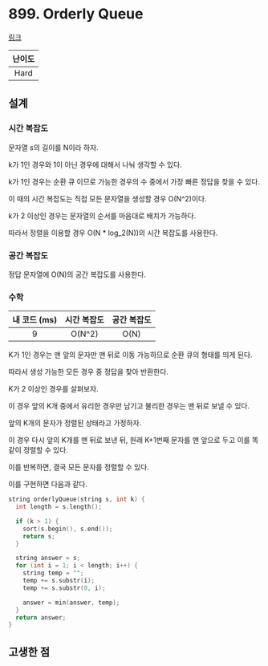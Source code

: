 # 899. Orderly Queue

[링크](https://leetcode.com/problems/orderly-queue/description/)

| 난이도 |
| :----: |
|  Hard  |

## 설계

### 시간 복잡도

문자열 s의 길이를 N이라 하자.

k가 1인 경우와 1이 아닌 경우에 대해서 나눠 생각할 수 있다.

k가 1인 경우는 순환 큐 이므로 가능한 경우의 수 중에서 가장 빠른 정답을 찾을 수 있다.

이 때의 시간 복잡도는 직접 모든 문자열을 생성할 경우 O(N^2)이다.

k가 2 이상인 경우는 문자열의 순서를 마음대로 배치가 가능하다.

따라서 정렬을 이용할 경우 O(N \* log_2(N))의 시간 복잡도를 사용한다.

### 공간 복잡도

정답 문자열에 O(N)의 공간 복잡도를 사용한다.

### 수학

| 내 코드 (ms) | 시간 복잡도 | 공간 복잡도 |
| :----------: | :---------: | :---------: |
|      9       |   O(N^2)    |    O(N)     |

K가 1인 경우는 맨 앞의 문자만 맨 뒤로 이동 가능하므로 순환 큐의 형태를 띄게 된다.

따라서 생성 가능한 모든 경우 중 정답을 찾아 반환한다.

K가 2 이상인 경우를 살펴보자.

이 경우 앞의 K개 중에서 유리한 경우만 남기고 불리한 경우는 맨 뒤로 보낼 수 있다.

앞의 K개의 문자가 정렬된 상태라고 가정하자.

이 경우 다시 앞의 K개를 맨 뒤로 보낸 뒤, 원래 K+1번째 문자를 맨 앞으로 두고 이를 똑같이 정렬할 수 있다.

이를 반복하면, 결국 모든 문자를 정렬할 수 있다.

이를 구현하면 다음과 같다.

```cpp
string orderlyQueue(string s, int k) {
  int length = s.length();

  if (k > 1) {
    sort(s.begin(), s.end());
    return s;
  }

  string answer = s;
  for (int i = 1; i < length; i++) {
    string temp = "";
    temp += s.substr(i);
    temp += s.substr(0, i);

    answer = min(answer, temp);
  }
  return answer;
}
```

## 고생한 점
